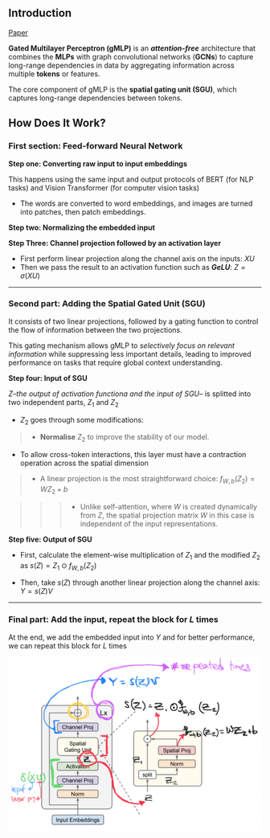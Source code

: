## Introduction
[Paper](https://arxiv.org/pdf/2105.08050v2.pdf)


**Gated Multilayer Perceptron (gMLP)** is an ***attention-free*** architecture that combines the  **MLPs** with graph convolutional networks (**GCNs**) to capture long-range dependencies in data by aggregating information across multiple **tokens** or features.

The core component of gMLP is the **spatial gating unit (SGU)**, which captures long-range dependencies between tokens.

## How Does It Work?
### First section: Feed-forward Neural Network

**Step one: Converting raw input to input embeddings**

This happens using the same input and output protocols of BERT (for NLP tasks) and Vision Transformer (for computer vision tasks)
* The words are converted to word embeddings, and images are turned into patches, then patch embeddings.   


**Step two: Normalizing the embedded input**

**Step Three: Channel projection followed by an activation layer**

 * First perform linear projection along the channel axis on the inputs: $XU$
 * Then we pass the result to an activation function such as ***GeLU***: $Z = σ(XU)$
-----------------------------------------------------------

### Second part: Adding the Spatial Gated Unit (SGU)

It consists of two linear projections, followed by a gating function to control the flow of information between the two projections.

This gating mechanism allows gMLP to *selectively focus on relevant information* while suppressing less important details, leading to improved performance on tasks that require global context understanding.

**Step four: Input of SGU**

$Z$–*the output of activation functiona and the input of SGU*– is splitted into two independent parts, $Z_1$ and $Z_2$

*  $Z_2$ goes through some modifications:
> * **Normalise** $Z_2$ to improve the stability of our model.

* To allow cross-token interactions, this layer must have a contraction operation across the spatial dimension
> * A linear projection is the most straightforward choice: $f_{W,b}(Z_2) = WZ_2 + b$

> > > * Unlike self-attention, where $W$  is created dynamically from $Z$,  the spatial projection matrix $W$ in this case is independent of the input representations.


**Step five: Output of SGU**

* First, calculate the element-wise multiplication of $Z_1$ and the modified $Z_2$ as $s(Z)=Z_1 \odot f_{W,b}(Z_2)$

* Then, take $s(Z)$ through another linear projection along the channel axis: $Y = s(Z)V$

-----------------------------------------------------------
### Final part: Add the input, repeat the block for $L$ times
At the end, we add the embedded input into $Y$ and for better performance, we can repeat this block for $L$ times


![Alt text for the image](images/gMLP.png)
